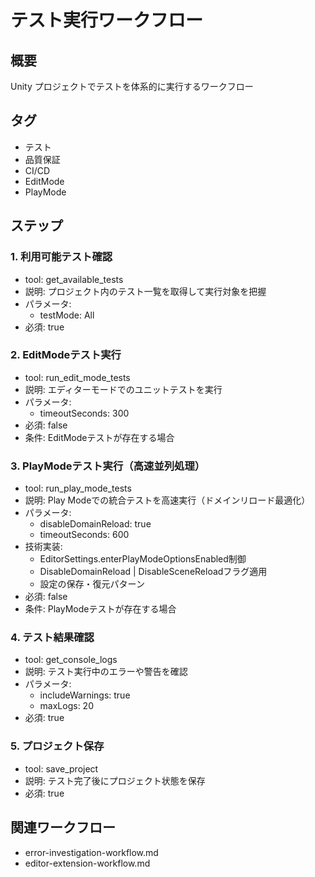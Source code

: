 # テスト実行ワークフロー

## 概要
Unity プロジェクトでテストを体系的に実行するワークフロー

## タグ
- テスト
- 品質保証
- CI/CD
- EditMode
- PlayMode

## ステップ

### 1. 利用可能テスト確認
- tool: get_available_tests
- 説明: プロジェクト内のテスト一覧を取得して実行対象を把握
- パラメータ:
  - testMode: All
- 必須: true

### 2. EditModeテスト実行
- tool: run_edit_mode_tests
- 説明: エディターモードでのユニットテストを実行
- パラメータ:
  - timeoutSeconds: 300
- 必須: false
- 条件: EditModeテストが存在する場合

### 3. PlayModeテスト実行（高速並列処理）
- tool: run_play_mode_tests
- 説明: Play Modeでの統合テストを高速実行（ドメインリロード最適化）
- パラメータ:
  - disableDomainReload: true
  - timeoutSeconds: 600
- 技術実装:
  - EditorSettings.enterPlayModeOptionsEnabled制御
  - DisableDomainReload | DisableSceneReloadフラグ適用
  - 設定の保存・復元パターン
- 必須: false
- 条件: PlayModeテストが存在する場合

### 4. テスト結果確認
- tool: get_console_logs
- 説明: テスト実行中のエラーや警告を確認
- パラメータ:
  - includeWarnings: true
  - maxLogs: 20
- 必須: true

### 5. プロジェクト保存
- tool: save_project
- 説明: テスト完了後にプロジェクト状態を保存
- 必須: true

## 関連ワークフロー
- error-investigation-workflow.md
- editor-extension-workflow.md